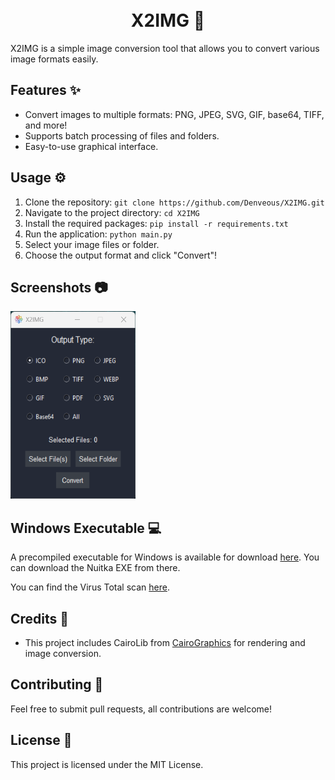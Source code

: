 <h1 align="center">
  <br>
  <b>X2IMG 🎨</b>
  <br>
</h1>

X2IMG is a simple image conversion tool that allows you to convert various image formats easily. 

## Features ✨
- Convert images to multiple formats: PNG, JPEG, SVG, GIF, base64, TIFF, and more!
- Supports batch processing of files and folders.
- Easy-to-use graphical interface.

## Usage ⚙️
1. Clone the repository:
   `git clone https://github.com/Denveous/X2IMG.git`
2. Navigate to the project directory:
   `cd X2IMG`
3. Install the required packages:
   `pip install -r requirements.txt`
4. Run the application:
   `python main.py`
5. Select your image files or folder.
6. Choose the output format and click "Convert"! 

## Screenshots 📷

  <img src="x2img.png" width=200 height=300 alt=""></a>

## Windows Executable 💻
A precompiled executable for Windows is available for download [here](https://github.com/Denveous/X2IMG/releases/download/Windows/X2IMG.exe). You can download the Nuitka EXE from there.

You can find the Virus Total scan [here](https://www.virustotal.com/gui/url-analysis/u-e017fa275cfb80770eeaf05e4723a4d68d4b5d575c725a5ba42479bb1b1d03a8-1743626618).

## Credits 🙌
- This project includes CairoLib from [CairoGraphics](https://cairographics.org/) for rendering and image conversion.

## Contributing 🤝
Feel free to submit pull requests, all contributions are welcome!

## License 📜
This project is licensed under the MIT License.
